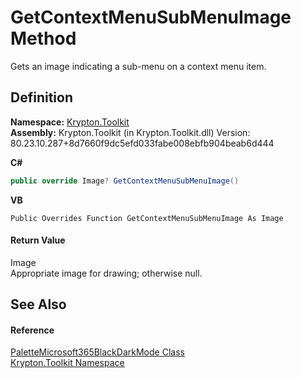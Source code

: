 # GetContextMenuSubMenuImage Method


Gets an image indicating a sub-menu on a context menu item.



## Definition
**Namespace:** <a href="79d2eac2-21f4-54ff-7552-b20c33c30600.md">Krypton.Toolkit</a>  
**Assembly:** Krypton.Toolkit (in Krypton.Toolkit.dll) Version: 80.23.10.287+8d7660f9dc5efd033fabe008ebfb904beab6d444

**C#**
``` C#
public override Image? GetContextMenuSubMenuImage()
```
**VB**
``` VB
Public Overrides Function GetContextMenuSubMenuImage As Image
```



#### Return Value
Image  
Appropriate image for drawing; otherwise null.

## See Also


#### Reference
<a href="897ae31b-8d3b-ddcb-717c-3172e4eb063a.md">PaletteMicrosoft365BlackDarkMode Class</a>  
<a href="79d2eac2-21f4-54ff-7552-b20c33c30600.md">Krypton.Toolkit Namespace</a>  
